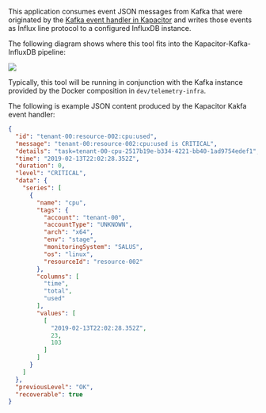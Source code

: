 This application consumes event JSON messages from Kafka that were originated by the
[Kafka event handler in Kapacitor](https://docs.influxdata.com/kapacitor/v1.5/event_handlers/kafka/)
and writes those events as Influx line protocol to a configured InfluxDB instance.

The following diagram shows where this tool fits into the Kapacitor-Kafka-InfluxDB pipeline:

![](docs/kapacitor-kafka-ingest.drawio.png)

Typically, this tool will be running in conjunction with the Kafka instance provided by the
Docker composition in `dev/telemetry-infra`.

The following is example JSON content produced by the Kapacitor Kakfa event handler:

```json
{
  "id": "tenant-00:resource-002:cpu:used",
  "message": "tenant-00:resource-002:cpu:used is CRITICAL",
  "details": "task=tenant-00-cpu-2517b19e-b334-4221-bb40-1ad9754edef1",
  "time": "2019-02-13T22:02:28.352Z",
  "duration": 0,
  "level": "CRITICAL",
  "data": {
    "series": [
      {
        "name": "cpu",
        "tags": {
          "account": "tenant-00",
          "accountType": "UNKNOWN",
          "arch": "x64",
          "env": "stage",
          "monitoringSystem": "SALUS",
          "os": "linux",
          "resourceId": "resource-002"
        },
        "columns": [
          "time",
          "total",
          "used"
        ],
        "values": [
          [
            "2019-02-13T22:02:28.352Z",
            23,
            103
          ]
        ]
      }
    ]
  },
  "previousLevel": "OK",
  "recoverable": true
}
```